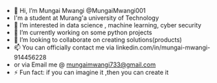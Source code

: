 - 👋 Hi, I’m Mungai Mwangi @MungaiMwangi001
- I'm a student at Murang'a university of Technology
- 👀 I’m interested in data science , machine learning, cyber security
- 🌱 I’m currently working on some python projects
- 💞️ I’m looking to collaborate on  creating  solutions(products)
- 📫 You can officially contact me via  linkedin.com/in/mungai-mwangi-914456228
-  or via Email me  @ mungaimwangi733@gmail.com
- ⚡ Fun fact: if you can imagine it ,then you can create it 

<!---
MungaiMwangi001/MungaiMwangi001 is a ✨ special ✨ repository because its `README.md` (this file) appears on your GitHub profile.
You can click the Preview link to take a look at your changes.
--->
